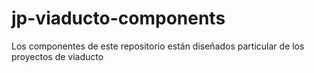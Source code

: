 # jp-viaducto-components

Los componentes de este repositorio están diseñados particular de los proyectos de viaducto
